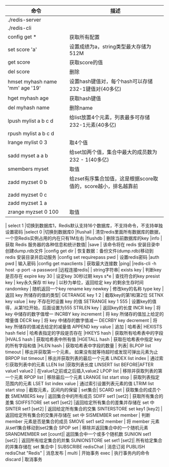 |命令| 描述|
|-|-|
./redis-server|
./redis-cli|
config get *					|	获取所有配置
set score 'a'			|			设置成绩为a，string类型最大存储为512M
get score					|		获取score的值
del score				|			删除
hmset myhash name 'mm' age '19'	|	设置hash键值对，每个hash可以存储232-1键值对(40多亿)
hget myhash age				|		获取hash键值
del myhash name			|			删除name
lpush mylist a b c d 		|		给list放置4个元素，列表最多可存储232-1元素(40多亿)
rpush mylist a b c d|
lrange mylist 0 3				|	取4个值|
sadd myset a a b			|		给set加两个值，集合中最大的成员数为 232 - 1(40多亿)
smembers myset			|			取值
zadd myzset 0 b				|		给zset有序集合加值，这是根据score取值的，score越小，排名越靠前
zadd myzset 0 c				|		
zadd myzset 1 a				|		
zrange myzset 0 100		|			取值
|
select 1 							|切换到数据库1，Redis默认支持16个数据库，不支持命令，不支持单独设置密码
|select 0							|切换到数据库0
|flushall					|		清空redis里面所有数据库的数据，一个空Redis实例占用的内在只有1M左右
|flushdb					|			删除当前数据库的key
|info							|	获取 Redis 服务器的各种信息和统计数值|
|save						|		该命令将在 redis 安装目录中创建dump.rdb文件
|config get dir			|			恢复数据：备份文件(dump.rdb)移动到 redis 安装目录并启动服务
|config set requirepass pwd	|		设置redis密码
|auth pwd						|	输入密码
|config get maxclients		|		获取最大连接数
|ping|
|redis-cli -h host -p port -a password |远程连接redis|
|
string字符串|
exists key	|						判断key是否存在
expire key 30			|			设定key 30秒过期
keys s*e					|		查找符合的key
presist key				|			key永久保存
ttl key						|		以秒为单位，返回给定 key 的剩余生存时间
randomkey				|			随机返回一个key
rename key newkey	|				修改key的名称
type key						|	返回 key 所储存的值的类型|
GETRANGE key 1 2	|				截取key的第1和第2位
SETNX key value		|				key 不存在时设置 key 的值
SETRANGE key 1 555	|				设置key的值得，从第1位开始，后面设置为555
STRLEN key					|		返回key的长度
INCR key						|	将 key 中储存的数字值增一
INCRBY key increment	|			将 key 所储存的值加上给定的增量值
DECR key						|	将 key 中储存的数字值减一
DECRBY key decrement	|			将 key 所储存的值减去给定的减量值
APPEND key value			|		追加
|
哈希表|
HEXISTS hash field			|		哈希表指定的字段是否存在
|HKEYS hash						|	获取所有哈希表中的字段
|HVALS hash						|	获取哈希表中所有值
|HGETALL hash 					|	获取在哈希表中指定 key 的所有字段和值
|HLEN hash						|	获取哈希表中字段的数量
|
列表|
BLPOP list timeout		|			移出并获取第一个元素， 如果没有就等待超时或发现可弹出元素为止
BRPOP list timeout		|			移出并获取列表的最后一个元素
LINDEX list index			|		通过索引获取列表中的元素
LLEN list							|获取列表长度
LINSERT list BEFORE\|AFTER value1 value2 |	在value1之前或之后插入value2
LPOP list				|			移除并获取列表的第一个元素
RPOP list				|			移除最后一个元素
LRANGE list start stop	|			获取列表指定范围内的元素
LSET list index value		|		通过索引设置列表元素的值
LTRIM list start stop		|		截取元素，区间内的保留
|
set集合|
SCARD set					|		获取集合的成员个数
SMEMBERS key		|				返回集合中的所有成员
SDIFF set1 [set2] 		|			获取所有集合的差集
SDIFFSTORE set set1 [set2]	|返回给定所有集合的差集并存储在 set 中
SINTER set1 [set2] 				|	返回给定所有集合的交集
SINTERSTORE set key1 [key2] |返回给定所有集合的交集并存储在 set 中
SISMEMBER set member 		|		判断 member 元素是否是集合的成员
SMOVE set1 set2 member		|		将 member 元素从set1集合移动到set2集合
SPOP set						|	移除并返回集合中的一个随机元素
SRANDMEMBER set [count]|				返回集合中一个或多个随机数
SUNION set1 [set2]				|	返回所有给定集合的并集
SUNIONSTORE set set1 [set2]|			所有给定集合的并集存储在 set 集合中
|
SUBSCRIBE redisChat				|	消息订阅
PUBLISH redisChat "Redis"		|	消息发布
|
multi						|		开始事务
exec						|		执行事务内的命令
discard					|			取消事务